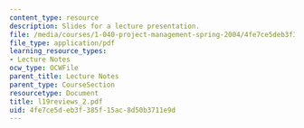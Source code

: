 ```yaml
---
content_type: resource
description: Slides for a lecture presentation.
file: /media/courses/1-040-project-management-spring-2004/4fe7ce5deb3f385f15ac8d50b3711e9d_l19reviews_2.pdf
file_type: application/pdf
learning_resource_types:
- Lecture Notes
ocw_type: OCWFile
parent_title: Lecture Notes
parent_type: CourseSection
resourcetype: Document
title: l19reviews_2.pdf
uid: 4fe7ce5d-eb3f-385f-15ac-8d50b3711e9d
---
```

